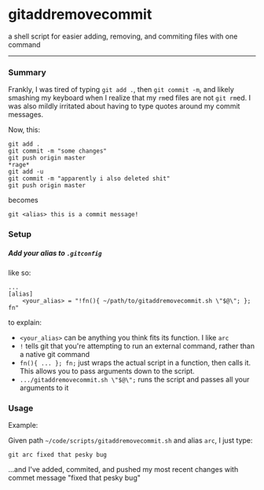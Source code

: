 # gitaddremovecommit
a shell script for easier adding, removing, and commiting files with one command
_____
### Summary
Frankly, I was tired of typing `git add .`, then `git commit -m`, and likely smashing my keyboard when I realize that my `rm`ed files are not `git rm`ed. I was also mildly irritated about having to type quotes around my commit messages.

Now, this:
```
git add .
git commit -m "some changes"
git push origin master
*rage*
git add -u
git commit -m "apparently i also deleted shit"
git push origin master
```
becomes
```
git <alias> this is a commit message!
```
### Setup
##### Add your alias to `.gitconfig`
like so:
```
...
[alias]
    <your_alias> = "!fn(){ ~/path/to/gitaddremovecommit.sh \"$@\"; }; fn"
```
to explain:
- `<your_alias>` can be anything you think fits its function. I like `arc`
- `!` tells git that you're attempting to run an external command, rather than a native git command
- `fn(){ ... }; fn;` just wraps the actual script in a function, then calls it. This allows you to pass arguments down to the script.
- `.../gitaddremovecommit.sh \"$@\";` runs the script and passes all your arguments to it

### Usage
Example:

Given path `~/code/scripts/gitaddremovecommit.sh` and alias `arc`, I just type:
```
git arc fixed that pesky bug
```
...and I've added, commited, and pushed my most recent changes with commet message "fixed that pesky bug"
